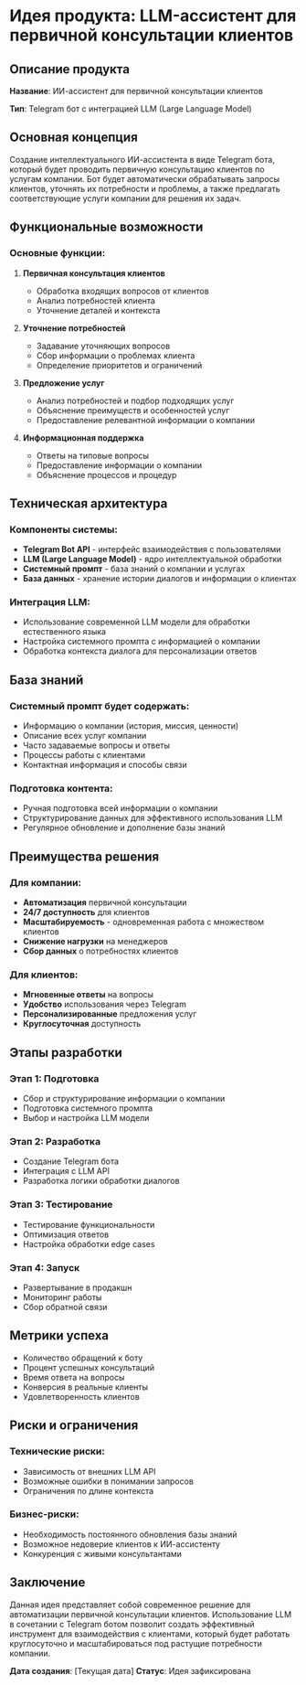 # Идея продукта: LLM-ассистент для первичной консультации клиентов

## Описание продукта

**Название**: ИИ-ассистент для первичной консультации клиентов

**Тип**: Telegram бот с интеграцией LLM (Large Language Model)

## Основная концепция

Создание интеллектуального ИИ-ассистента в виде Telegram бота, который будет проводить первичную консультацию клиентов по услугам компании. Бот будет автоматически обрабатывать запросы клиентов, уточнять их потребности и проблемы, а также предлагать соответствующие услуги компании для решения их задач.

## Функциональные возможности

### Основные функции:
1. **Первичная консультация клиентов**
   - Обработка входящих вопросов от клиентов
   - Анализ потребностей клиента
   - Уточнение деталей и контекста

2. **Уточнение потребностей**
   - Задавание уточняющих вопросов
   - Сбор информации о проблемах клиента
   - Определение приоритетов и ограничений

3. **Предложение услуг**
   - Анализ потребностей и подбор подходящих услуг
   - Объяснение преимуществ и особенностей услуг
   - Предоставление релевантной информации о компании

4. **Информационная поддержка**
   - Ответы на типовые вопросы
   - Предоставление информации о компании
   - Объяснение процессов и процедур

## Техническая архитектура

### Компоненты системы:
- **Telegram Bot API** - интерфейс взаимодействия с пользователями
- **LLM (Large Language Model)** - ядро интеллектуальной обработки
- **Системный промпт** - база знаний о компании и услугах
- **База данных** - хранение истории диалогов и информации о клиентах

### Интеграция LLM:
- Использование современной LLM модели для обработки естественного языка
- Настройка системного промпта с информацией о компании
- Обработка контекста диалога для персонализации ответов

## База знаний

### Системный промпт будет содержать:
- Информацию о компании (история, миссия, ценности)
- Описание всех услуг компании
- Часто задаваемые вопросы и ответы
- Процессы работы с клиентами
- Контактная информация и способы связи

### Подготовка контента:
- Ручная подготовка всей информации о компании
- Структурирование данных для эффективного использования LLM
- Регулярное обновление и дополнение базы знаний

## Преимущества решения

### Для компании:
- **Автоматизация** первичной консультации
- **24/7 доступность** для клиентов
- **Масштабируемость** - одновременная работа с множеством клиентов
- **Снижение нагрузки** на менеджеров
- **Сбор данных** о потребностях клиентов

### Для клиентов:
- **Мгновенные ответы** на вопросы
- **Удобство** использования через Telegram
- **Персонализированные** предложения услуг
- **Круглосуточная** доступность

## Этапы разработки

### Этап 1: Подготовка
- Сбор и структурирование информации о компании
- Подготовка системного промпта
- Выбор и настройка LLM модели

### Этап 2: Разработка
- Создание Telegram бота
- Интеграция с LLM API
- Разработка логики обработки диалогов

### Этап 3: Тестирование
- Тестирование функциональности
- Оптимизация ответов
- Настройка обработки edge cases

### Этап 4: Запуск
- Развертывание в продакшн
- Мониторинг работы
- Сбор обратной связи

## Метрики успеха

- Количество обращений к боту
- Процент успешных консультаций
- Время ответа на вопросы
- Конверсия в реальные клиенты
- Удовлетворенность клиентов

## Риски и ограничения

### Технические риски:
- Зависимость от внешних LLM API
- Возможные ошибки в понимании запросов
- Ограничения по длине контекста

### Бизнес-риски:
- Необходимость постоянного обновления базы знаний
- Возможное недоверие клиентов к ИИ-ассистенту
- Конкуренция с живыми консультантами

## Заключение

Данная идея представляет собой современное решение для автоматизации первичной консультации клиентов. Использование LLM в сочетании с Telegram ботом позволит создать эффективный инструмент для взаимодействия с клиентами, который будет работать круглосуточно и масштабироваться под растущие потребности компании.

**Дата создания**: [Текущая дата]
**Статус**: Идея зафиксирована
